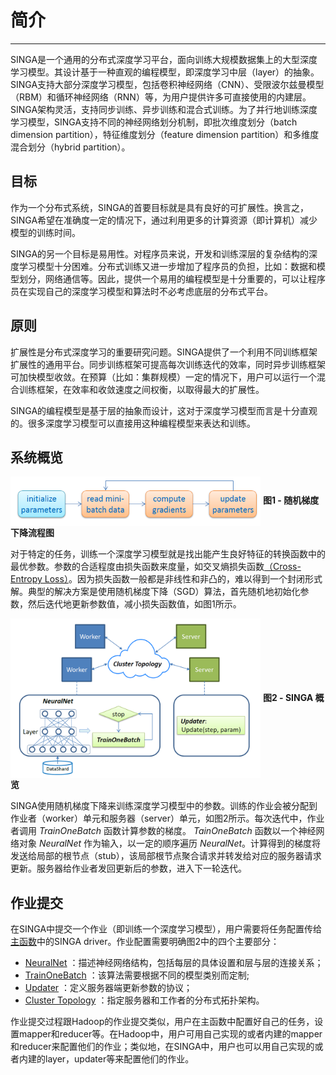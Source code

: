 # 简介

---

SINGA是一个通用的分布式深度学习平台，面向训练大规模数据集上的大型深度学习模型。其设计基于一种直观的编程模型，即深度学习中层（layer）的抽象。SINGA支持大部分深度学习模型，包括卷积神经网络（CNN）、受限波尔兹曼模型（RBM）和循环神经网络（RNN）等，为用户提供许多可直接使用的内建层。SINGA架构灵活，支持同步训练、异步训练和混合式训练。为了并行地训练深度学习模型，SINGA支持不同的神经网络划分机制，即批次维度划分（batch dimension partition），特征维度划分（feature dimension partition）和多维度混合划分（hybrid partition）。


## 目标

作为一个分布式系统，SINGA的首要目标就是具有良好的可扩展性。换言之，SINGA希望在准确度一定的情况下，通过利用更多的计算资源（即计算机）减少模型的训练时间。

SINGA的另一个目标是易用性。对程序员来说，开发和训练深层的复杂结构的深度学习模型十分困难。分布式训练又进一步增加了程序员的负担，比如：数据和模型划分，网络通信等。因此，提供一个易用的编程模型是十分重要的，可以让程序员在实现自己的深度学习模型和算法时不必考虑底层的分布式平台。

## 原则

扩展性是分布式深度学习的重要研究问题。SINGA提供了一个利用不同训练框架扩展性的通用平台。同步训练框架可提高每次训练迭代的效率，同时异步训练框架可加快模型收敛。在预算（比如：集群规模）一定的情况下，用户可以运行一个混合训练框架，在效率和收敛速度之间权衡，以取得最大的扩展性。

SINGA的编程模型是基于层的抽象而设计，这对于深度学习模型而言是十分直观的。很多深度学习模型可以直接用这种编程模型来表达和训练。

## 系统概览

<img src="../../_static/images/sgd.png" align="center" width="400px"/>
<span><strong>图1 - 随机梯度下降流程图</strong></span>

对于特定的任务，训练一个深度学习模型就是找出能产生良好特征的转换函数中的最优参数。参数的合适程度由损失函数来度量，如交叉熵损失函数[（Cross-Entropy Loss）](https://en.wikipedia.org/wiki/Cross_entropy)。因为损失函数一般都是非线性和非凸的，难以得到一个封闭形式解。典型的解决方案是使用随机梯度下降（SGD）算法，首先随机地初始化参数，然后迭代地更新参数值，减小损失函数值，如图1所示。

<img src="../../_static/images/overview.png" align="center" width="400px"/>
<span><strong>图2 - SINGA 概览</strong></span>

SINGA使用随机梯度下降来训练深度学习模型中的参数。训练的作业会被分配到作业者（worker）单元和服务器（server）单元，如图2所示。每次迭代中，作业者调用 *TrainOneBatch* 函数计算参数的梯度。 *TainOneBatch* 函数以一个神经网络对象 *NeuralNet* 作为输入，以一定的顺序遍历 *NeuralNet*。计算得到的梯度将发送给局部的根节点（stub），该局部根节点聚合请求并转发给对应的服务器请求更新。服务器给作业者发回更新后的参数，进入下一轮迭代。

## 作业提交

在SINGA中提交一个作业（即训练一个深度学习模型），用户需要将任务配置传给[主函数](programming-guide.html)中的SINGA driver。作业配置需要明确图2中的四个主要部分：

  * [NeuralNet](neural-net.html) ：描述神经网络结构，包括每层的具体设置和层与层的连接关系；
  * [TrainOneBatch](train-one-batch.html) ：该算法需要根据不同的模型类别而定制;
  * [Updater](updater.html) ：定义服务器端更新参数的协议；
  * [Cluster Topology](distributed-training.html) ：指定服务器和工作者的分布式拓扑架构。

作业提交过程跟Hadoop的作业提交类似，用户在主函数中配置好自己的任务，设置mapper和reducer等。在Hadoop中，用户可用自己实现的或者内建的mapper和reducer来配置他们的作业；类似地，在SINGA中，用户也可以用自己实现的或者内建的layer，updater等来配置他们的作业。
